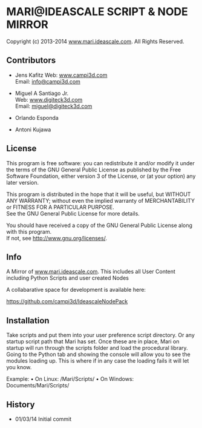 MARI@IDEASCALE SCRIPT & NODE MIRROR
=====================================================================================
Copyright (c) 2013-2014 www.mari.ideascale.com. All Rights Reserved.

Contributors
-----------------

- Jens Kafitz
Web: www.campi3d.com        
Email: info@campi3d.com

- Miguel A Santiago Jr.        
Web: www.digiteck3d.com       
Email: miguel@digiteck3d.com

- Orlando Esponda  
- Antoni Kujawa

      
License
-----------------

This program is free software: you can redistribute it and/or modify it under the terms 
of the GNU General Public License as published by the Free Software Foundation, either 
version 3 of the License, or (at your option) any later version.                    
                                      
This program is distributed in the hope that it will be useful, but WITHOUT ANY WARRANTY; 
without even the implied warranty of MERCHANTABILITY or FITNESS FOR A PARTICULAR PURPOSE.  
See the GNU General Public License for more details.                
                                      
You should have received a copy of the GNU General Public License along with this program.  
If not, see <http://www.gnu.org/licenses/>.

Info
-----------------

A Mirror of www.mari.ideascale.com.
This includes all User Content including Python Scripts and user created Nodes


A collabarative space for development is available here:

https://github.com/campi3d/IdeascaleNodePack


Installation
-----------------

Take scripts and put them into your user preference script directory. Or any startup
script path that Mari has set. Once these are in place, Mari on startup will run through
the scripts folder and load the procedural library. Going to the Python tab and showing
the console will allow you to see the modules loading up. This is where if in any case
the loading fails it will let you know. 

Example:
  • On Linux: /Mari/Scripts/
  • On Windows: Documents/Mari/Scripts/ 

History
-----------------

 - 01/03/14 Initial commit






 
        